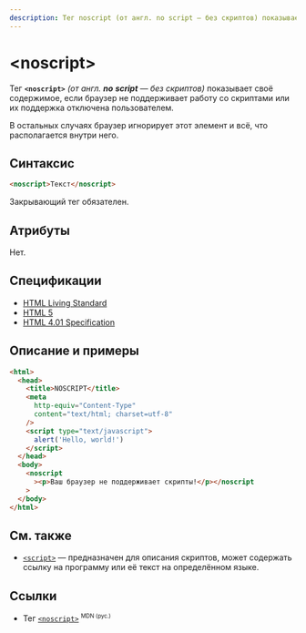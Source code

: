 ```yaml
---
description: Тег noscript (от англ. no script — без скриптов) показывает своё содержимое, если браузер не поддерживает работу со скриптами или их поддержка отключена пользователем
---
```


# &lt;noscript&gt;

Тег **`<noscript>`** _(от англ. **no** **script** — без скриптов)_ показывает своё содержимое, если браузер не поддерживает работу со скриптами или их поддержка отключена пользователем.

В остальных случаях браузер игнорирует этот элемент и всё, что располагается внутри него.

## Синтаксис

```html
<noscript>Текст</noscript>
```

Закрывающий тег обязателен.

## Атрибуты

Нет.

## Спецификации

- [HTML Living Standard](https://html.spec.whatwg.org/multipage/scripting-1.html#the-noscript-element)
- [HTML 5](http://www.w3.org/TR/html5/scripting-1.html#the-noscript-element)
- [HTML 4.01 Specification](http://www.w3.org/TR/html401/interact/scripts.html#h-18.3.1)

## Описание и примеры

```html
<html>
  <head>
    <title>NOSCRIPT</title>
    <meta
      http-equiv="Content-Type"
      content="text/html; charset=utf-8"
    />
    <script type="text/javascript">
      alert('Hello, world!')
    </script>
  </head>
  <body>
    <noscript
      ><p>Ваш браузер не поддерживает скрипты!</p></noscript
    >
  </body>
</html>
```

## См. также

- [`<script>`](script.md) — предназначен для описания скриптов, может содержать ссылку на программу или её текст на определённом языке.

## Ссылки

- Тег [`<noscript>`](https://developer.mozilla.org/ru/docs/Web/HTML/Element/noscript) <sup><small>MDN (рус.)</small></sup>
